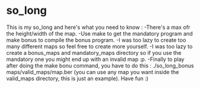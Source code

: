 # so_long
This is my so_long and here's what you need to know :
-There's a max ofr the height/width of the map.
-Use make to get the mandatory program and make bonus to compile the bonus program.
-I was too lazy to create too many different maps so feel free to create more yourself.
-I was too lazy to create a bonus_maps and mandatory_maps directory so if you use the mandatory one you might end up with an invalid map :p.
-Finally to play after doing the make bonu command, you have to do this : ./so_long_bonus maps/valid_maps/map.ber (you can use any map you want inside the valid_maps directory, this is just an example).
Have fun :)
